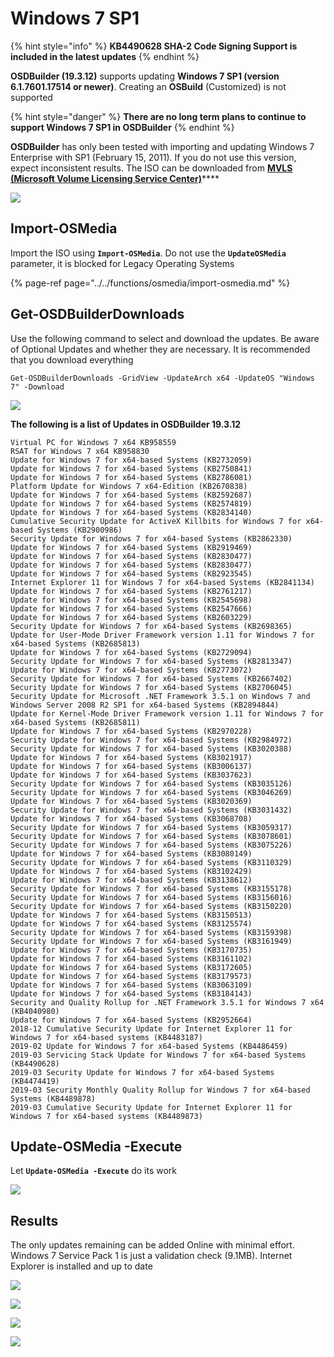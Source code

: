 # Windows 7 SP1

{% hint style="info" %}
**KB4490628 SHA-2 Code Signing Support is included in the latest updates**
{% endhint %}

**OSDBuilder \(19.3.12\)** supports updating **Windows 7 SP1 \(version 6.1.7601.17514 or newer\)**.  Creating an **OSBuild** \(Customized\) is not supported

{% hint style="danger" %}
**There are no long term plans to continue to support Windows 7 SP1 in OSDBuilder**
{% endhint %}

**OSDBuilder** has only been tested with importing and updating Windows 7 Enterprise with SP1 \(February 15, 2011\).  If you do not use this version, expect inconsistent results.  The ISO can be downloaded from [**MVLS \(Microsoft Volume Licensing Service Center\)**](https://www.microsoft.com/Licensing/servicecenter/Home.aspx)\*\*\*\*

![](../../../../.gitbook/assets/image%20%28155%29.png)

## Import-OSMedia

Import the ISO using **`Import-OSMedia`**.  Do not use the **`UpdateOSMedia`** parameter, it is blocked for Legacy Operating Systems

{% page-ref page="../../functions/osmedia/import-osmedia.md" %}

## Get-OSDBuilderDownloads

Use the following command to select and download the updates.  Be aware of Optional Updates and whether they are necessary.  It is recommended that you download everything

```text
Get-OSDBuilderDownloads -GridView -UpdateArch x64 -UpdateOS "Windows 7" -Download
```

![](../../../../.gitbook/assets/image%20%2872%29.png)

**The following is a list of Updates in OSDBuilder 19.3.12**

```text
Virtual PC for Windows 7 x64 KB958559
RSAT for Windows 7 x64 KB958830
Update for Windows 7 for x64-based Systems (KB2732059)
Update for Windows 7 for x64-based Systems (KB2750841)
Update for Windows 7 for x64-based Systems (KB2786081)
Platform Update for Windows 7 x64-Edition (KB2670838)
Update for Windows 7 for x64-based Systems (KB2592687)
Update for Windows 7 for x64-based Systems (KB2574819)
Update for Windows 7 for x64-based Systems (KB2834140)
Cumulative Security Update for ActiveX Killbits for Windows 7 for x64-based Systems (KB2900986)
Security Update for Windows 7 for x64-based Systems (KB2862330)
Update for Windows 7 for x64-based Systems (KB2919469)
Update for Windows 7 for x64-based Systems (KB2830477)
Update for Windows 7 for x64-based Systems (KB2830477)
Update for Windows 7 for x64-based Systems (KB2923545)
Internet Explorer 11 for Windows 7 for x64-based Systems (KB2841134)
Update for Windows 7 for x64-based Systems (KB2761217)
Update for Windows 7 for x64-based Systems (KB2545698)
Update for Windows 7 for x64-based Systems (KB2547666)
Update for Windows 7 for x64-based Systems (KB2603229)
Security Update for Windows 7 for x64-based Systems (KB2698365)
Update for User-Mode Driver Framework version 1.11 for Windows 7 for x64-based Systems (KB2685813)
Update for Windows 7 for x64-based Systems (KB2729094)
Security Update for Windows 7 for x64-based Systems (KB2813347)
Update for Windows 7 for x64-based Systems (KB2773072)
Security Update for Windows 7 for x64-based Systems (KB2667402)
Security Update for Windows 7 for x64-based Systems (KB2706045)
Security Update for Microsoft .NET Framework 3.5.1 on Windows 7 and Windows Server 2008 R2 SP1 for x64-based Systems (KB2894844)
Update for Kernel-Mode Driver Framework version 1.11 for Windows 7 for x64-based Systems (KB2685811)
Update for Windows 7 for x64-based Systems (KB2970228)
Security Update for Windows 7 for x64-based Systems (KB2984972)
Security Update for Windows 7 for x64-based Systems (KB3020388)
Update for Windows 7 for x64-based Systems (KB3021917)
Update for Windows 7 for x64-based Systems (KB3006137)
Update for Windows 7 for x64-based Systems (KB3037623)
Security Update for Windows 7 for x64-based Systems (KB3035126)
Security Update for Windows 7 for x64-based Systems (KB3046269)
Update for Windows 7 for x64-based Systems (KB3020369)
Security Update for Windows 7 for x64-based Systems (KB3031432)
Update for Windows 7 for x64-based Systems (KB3068708)
Security Update for Windows 7 for x64-based Systems (KB3059317)
Security Update for Windows 7 for x64-based Systems (KB3078601)
Security Update for Windows 7 for x64-based Systems (KB3075226)
Update for Windows 7 for x64-based Systems (KB3080149)
Security Update for Windows 7 for x64-based Systems (KB3110329)
Update for Windows 7 for x64-based Systems (KB3102429)
Update for Windows 7 for x64-based Systems (KB3138612)
Security Update for Windows 7 for x64-based Systems (KB3155178)
Security Update for Windows 7 for x64-based Systems (KB3156016)
Security Update for Windows 7 for x64-based Systems (KB3150220)
Update for Windows 7 for x64-based Systems (KB3150513)
Update for Windows 7 for x64-based Systems (KB3125574)
Security Update for Windows 7 for x64-based Systems (KB3159398)
Security Update for Windows 7 for x64-based Systems (KB3161949)
Update for Windows 7 for x64-based Systems (KB3170735)
Update for Windows 7 for x64-based Systems (KB3161102)
Update for Windows 7 for x64-based Systems (KB3172605)
Update for Windows 7 for x64-based Systems (KB3179573)
Update for Windows 7 for x64-based Systems (KB3063109)
Update for Windows 7 for x64-based Systems (KB3184143)
Security and Quality Rollup for .NET Framework 3.5.1 for Windows 7 x64 (KB4040980)
Update for Windows 7 for x64-based Systems (KB2952664)
2018-12 Cumulative Security Update for Internet Explorer 11 for Windows 7 for x64-based systems (KB4483187)
2019-02 Update for Windows 7 for x64-based Systems (KB4486459)
2019-03 Servicing Stack Update for Windows 7 for x64-based Systems (KB4490628)
2019-03 Security Update for Windows 7 for x64-based Systems (KB4474419)
2019-03 Security Monthly Quality Rollup for Windows 7 for x64-based Systems (KB4489878)
2019-03 Cumulative Security Update for Internet Explorer 11 for Windows 7 for x64-based systems (KB4489873)
```

## Update-OSMedia -Execute

Let **`Update-OSMedia -Execute`** do its work

![](../../../../.gitbook/assets/image%20%2837%29.png)

## Results

The only updates remaining can be added Online with minimal effort.  Windows 7 Service Pack 1 is just a validation check \(9.1MB\).  Internet Explorer is installed and up to date

![](../../../../.gitbook/assets/image%20%2878%29.png)

![](../../../../.gitbook/assets/image%20%2834%29.png)

![](../../../../.gitbook/assets/image%20%28136%29.png)

![](../../../../.gitbook/assets/image%20%2890%29.png)



